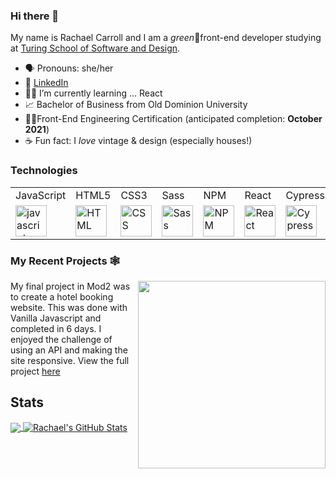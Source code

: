 ### Hi there 👋

My name is Rachael Carroll and I am a *green*🌱front-end developer studying at [Turing School of Software and Design](https://turing.edu/).

- 🗣 Pronouns: she/her
- 💬 [LinkedIn](https://www.linkedin.com/in/rachaelcarroll/)
- 🧑‍🏫 I’m currently learning ... React
- 📈 Bachelor of Business from Old Dominion University
- 🧑‍💻Front-End Engineering Certification (anticipated completion: **October 2021**)
- ☕️ Fun fact: I *love* vintage & design (especially houses!)

 ### Technologies
 <table>
    <tr>
        <td>JavaScript</td>
        <td>HTML5</td>
        <td>CSS3</td>
        <td>Sass</td>
<!--         <td>React</td>
        <td>Router</td> --> 
        <td>NPM</td>
        <td>React</td>
        <td>Cypress</td>
        <td>Mocha/Chai</td>
<!--         <td>Heroku</td> -->
    </tr>
    <tr>
        <td><img src="https://github.com/tkswann2/tech-logos/blob/master/jslogo.png" alt="javascript" width="50" height="auto" /></td>
        <td><img src="https://github.com/tkswann2/tech-logos/blob/master/html5.png" alt="HTML" width="50" height="auto" /></td>
        <td><img src="https://github.com/tkswann2/tech-logos/blob/master/css3.png" alt="CSS" width="50" height="auto" /></td>
        <td><img src="https://github.com/tkswann2/tech-logos/blob/master/sass.png" alt="Sass" width="50" height="auto" /></td>
<!--         <td><img src="https://github.com/tkswann2/tech-logos/blob/master/react.png" alt="react" width="50" height="auto" /></td> -->
<!--         <td><img src="https://user-images.githubusercontent.com/73092355/119361186-9d808b80-bc68-11eb-97ee-05bde2700716.png" alt="router" width="50" height="auto" /></td> --> 
        <td><img src="https://github.com/tkswann2/tech-logos/blob/master/npm.png" alt="NPM" width="50" height="auto" /></td>
        <td><img src="https://user-images.githubusercontent.com/76228573/123848975-4c5a5c00-d8e6-11eb-9565-eab92c0b8819.png" alt="React" width="50" height="auto" /></td>
        <td><img src="https://user-images.githubusercontent.com/73092355/119361263-b5f0a600-bc68-11eb-9f41-8e10aa013e7a.png" alt="Cypress" width="50" height="auto" /></td>
        <td><img src="https://github.com/tkswann2/tech-logos/blob/master/mocha.png" alt="Mocha/Chai" width="50" height="auto" /></td>
<!--         <td><img src="https://user-images.githubusercontent.com/73092355/119402483-3bd91500-bc9a-11eb-9465-edf38b6a68d3.png" alt="Heroku" width="50" height="auto"/> </td> -->
    </tr>
</table>

### My Recent Projects 🕸

<p>
  <a href="https://github.com/rachaelcarroll/overlook-hotel"><img width="300" align='right' src="https://github.com/rachaelcarroll/overlook-hotel/blob/main/src/images/filter.gif"></a>
</p>

My final project in Mod2 was to create a hotel booking website.  This was done with Vanilla Javascript and completed in 6 days. I enjoyed the challenge of using an API and making the site responsive. View the full project [here](https://github.com/rachaelcarroll/overlook-hotel)  

## Stats

<a href="https://github.com/rachaelcarroll">
  <img align="center" src="https://github-readme-stats.vercel.app/api/top-langs/?username=rachaelcarroll&hide=java,html,tex&title_color=ffffff&text_color=c9cacc&icon_color=2bbc8a&bg_color=1d1f21&langs_count=3" />
</a>
<a href="https://github.com/rachaelcarroll">
  <img align="center" src="https://github-readme-stats.vercel.app/api?username=rachaelcarroll&show_icons=true&line_height=27&count_private=true&title_color=ffffff&text_color=c9cacc&icon_color=2bbc8a&bg_color=1d1f21" alt="Rachael's GitHub Stats" />
</a>  
<br>
<br>
<br>
